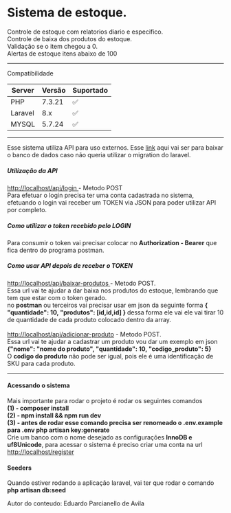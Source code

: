 <h1>Sistema de estoque.</h1>
Controle de estoque com relatorios diario e especifico.<br>
Controle de baixa dos produtos do estoque.<br>
Validação se o item chegou a 0.<br>
Alertas de estoque itens abaixo de 100<br>
<hr>

Compatibilidade

|Server | Versão | Suportado |
| ------- | ------------------ | ------|
| PHP   | 7.3.21 | :white_check_mark: |
| Laravel   | 8.x |:white_check_mark: |
| MYSQL  | 5.7.24 |:white_check_mark: |



<hr>
Esse sistema utiliza API para uso externos.
Esse <a href="http://www.mediafire.com/file/r28f13eywhir3hl/banco.sql/file">link</a> aqui vai ser para baixar o banco de dados caso não queria utilizar o migration do laravel.

<h5>Utilização da API</h5>
<a href="#">http://localhost/api/login </a> - Metodo POST<br>
Para efetuar o login precisa ter uma conta cadastrada no sistema,
efetuando o login vai receber um TOKEN via JSON para poder utilizar API por completo.

<h5>Como utilizar o token recebido pelo LOGIN</h5>
Para consumir o token vai precisar colocar no <b>Authorization - Bearer</b> que fica dentro do programa postman.

<h5>Como usar API depois de receber o TOKEN</h5>
<a href="#">http://localhost/api/baixar-produtos </a> - Metodo POST. <br>
Essa url vai te ajudar a dar baixa nos produtos do estoque, lembrando que tem que estar com o token gerado.<br>
no <b>postman</b> ou terceiros vai precisar usar em json da seguinte forma <b>{ "quantidade": 10, "produtos": [id,id,id] } </b> 
dessa forma ele vai ele vai tirar 10 de quantidade de cada produto colocado dentro da array.<br>
<br>
<a href="#">http://localhost/api/adicionar-produto</a> - Metodo POST.<br>
Essa url vai te ajudar a cadastrar um produto vou dar um exemplo em json 
<b> {"nome": "nome do produto", "quantidade": 10, "codigo_produto": 5}</b><br>
O <b>codigo do produto</b> não pode ser igual, pois ele é uma identificação de SKU para cada produto.
<br>
<hr>

<h4>Acessando o sistema</h4>
Mais importante para rodar o projeto é rodar os seguintes comandos<br>
<b>(1) - composer install</b><br>
<b>(2) - npm install && npm run dev</b><br>
<b>(3) - antes de rodar esse comando precisa ser renomeado o .env.example para .env php artisan key:generate</b>
<br>
Crie um banco com o nome desejado as configurações <b>InnoDB e uf8Unicode</b>,
para acessar o sistema é preciso criar uma conta na url <a href="#">http://localhost/register </a>

<h4>Seeders</h4>
Quando estiver rodando a aplicação laravel, vai ter que rodar o comando <b>php artisan db:seed</b>

Autor do conteudo: Eduardo Parcianello de Avila


